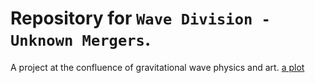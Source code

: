 # Repository for `Wave Division - Unknown Mergers`.

A project at the confluence of gravitational wave physics and art.
[a plot](./plot.png)
